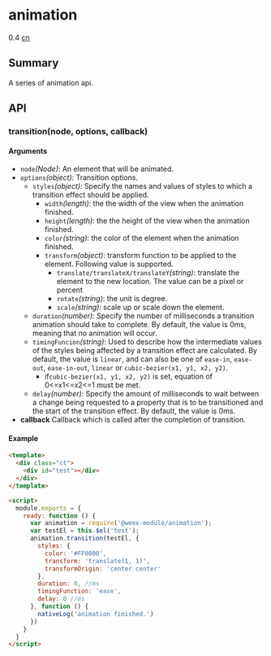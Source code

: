 # animation
<span class="weex-version">0.4</span>
<a href="https://github.com/weexteam/article/issues/64"  class="weex-translate">cn</a>

## Summary

A series of animation api.

## API

### transition(node, options, callback)

#### Arguments

* `node`*(Node)*: An element that will be animated.
* `options`*(object)*: Transition options. 
  * `styles`*(object)*: Specify the names and values of styles to which a transition effect should be applied.
    * `width`*(length)*: the the width of the view when the animation finished.
    * `height`*(length)*: the the height  of the view when the animation finished.
    * `color`*(string)*: the color of the element when the animation finished.
    * `transform`*(object)*: transform function to be applied to the element. Following value is supported.
      * `translate/translateX/translateY`*(string)*: translate the element to the new location. The value can be a pixel or percent
      * `rotate`*(string)*: the unit is degree.
      * `scale`*(string)*: scale up or scale down the element.
  * `duration`*(number)*: Specify the number of milliseconds a transition animation should take to complete. By default, the value is 0ms, meaning that no animation will occur.
  * `timingFuncion`*(string)*: Used to describe how the intermediate values of the styles being affected by a transition effect are calculated. By default, the value is `linear`, and can also be one of `ease-in`, `ease-out`, `ease-in-out`, `linear` or `cubic-bezier(x1, y1, x2, y2)`.
      * if`cubic-bezier(x1, y1, x2, y2)` is set, equation of  0<=x1<=x2<=1 must be met. 
  * `delay`*(number)*: Specify the amount of milliseconds to wait between a change being requested to a property that is to be transitioned and the start of the transition effect. By default, the value is 0ms.
* **callback** Callback which is called after the completion of transition.

#### Example

```html
<template>
  <div class="ct">
    <div id="test"></div>
  </div>
</template>

<script>
  module.exports = {
    ready: function () {
      var animation = require('@weex-module/animation');
      var testEl = this.$el('test');
      animation.transition(testEl, {
        styles: {
          color: '#FF0000',
          transform: 'translate(1, 1)',
          transformOrigin: 'center center'
        },
        duration: 0, //ms
        timingFunction: 'ease',
        delay: 0 //ms
      }, function () {
        nativeLog('animation finished.')
      })
    }
  }
</script>
```

